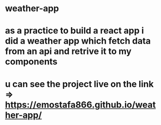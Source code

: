 # weather-app 


# as a practice to build a react app i did a weather app which fetch data from an api and retrive it to my components 


# u can see the project live on the link =>     https://emostafa866.github.io/weather-app/
